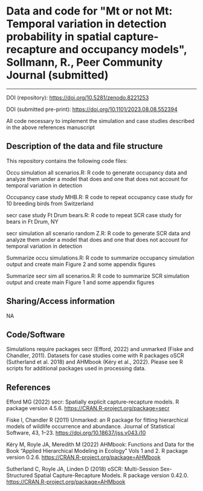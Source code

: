# Data and code for "Mt or not Mt: Temporal variation in detection probability in spatial capture-recapture and occupancy models", Sollmann, R., Peer Community Journal (submitted)
---

DOI (repository): https://doi.org/10.5281/zenodo.8221253

DOI (submitted pre-print): https://doi.org/10.1101/2023.08.08.552394

All code necessary to implement the simulation and case studies described in the above references manuscript

## Description of the data and file structure

This repository contains the following code files:

Occu simulation all scenarios.R: R code to generate occupancy data and analyze them under a model that does and one that does not account for temporal variation in detection

Occupancy case study MHB.R: R code to repeat occupancy case study for 10 breeding birds from Switzerland

secr case study Ft Drum bears.R: R code to repeat SCR case study for bears in Ft Drum, NY

secr simulation all scenario random Z.R: R code to generate SCR data and analyze them under a model that does and one that does not account for temporal variation in detection

Summarize occu simulations.R: R code to summarize occupancy simulation output and create main Figure 2 and some appendix figures

Summarize secr sim all scenarios.R: R code to summarize SCR simulation output and create main Figure 1 and some appendix figures


## Sharing/Access information

NA


## Code/Software

Simulations require packages secr (Efford, 2022) and unmarked (Fiske and Chandler, 2011). Datasets for case studies come with R packages oSCR (Sutherland et al. 2018) and AHMbook (Kéry et al., 2022). Please see R scripts for additional packages used in processing data. 


## References

Efford MG (2022) secr: Spatially explicit capture-recapture models. R package version 4.5.6. https://CRAN.R-project.org/package=secr 

Fiske I, Chandler R (2011) Unmarked: an R package for fitting hierarchical models of wildlife occurrence and abundance. Journal of Statistical Software, 43, 1–23. https://doi.org/10.18637/jss.v043.i10 

Kéry M, Royle JA, Meredith M (2022) AHMbook: Functions and Data for the Book “Applied Hierarchical Modeling in Ecology” Vols 1 and 2. R package version 0.2.6. https://CRAN.R-project.org/package=AHMbook

Sutherland C, Royle JA, Linden D (2018) oSCR: Multi-Session Sex-Structured Spatial Capture-Recapture Models. R package version 0.42.0. https://CRAN.R-project.org/package=AHMbook 
